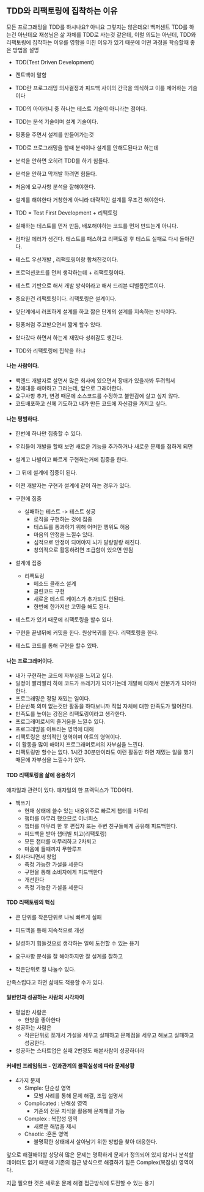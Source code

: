 ## TDD와 리팩토링에 집착하는 이유
모든 프로그래밍을 TDD를 하시나요? 아니요 그렇지는 않은데요! 백퍼센트 TDD를 하는건 아닌데요
재성님은 삶 자체를 TDD로 사는것 같은데, 이럴 의도는 아닌데, TDD와 리팩토링에 집착하는 이유를 
영향을 미친 이유가 있기 때문에 어떤 과정을 학습할때 좋은 방법을 설명

- TDD(Test Driven Development)
- 켄트백이 말함

- TDD란 프로그래밍 의사결정과 피드백 사이의 간극을 의식하고 이를 제어하는 기술이다
- TDD의 아이러니 중 하나는 테스트 기술이 아니라는 점이다.
- TDD는 분석 기술이며 설계 기술이다.

- 핑퐁을 주면서 설계를 만들어가는것
- TDD로 프로그래밍을 할때 분석이나 설계를 안해도된다고 하는데
- 분석을 안하면 오히려 TDD를 하기 힘들다.
- 분석을 안하고 막개발 하려면 힘들다.
- 처음에 요구사항 분석을 잘해야한다.
- 설계를 해야한다 거창한게 아니라 대략적인 설계를 무조건 해야한다.

- TDD = Test First Development + 리팩토링

- 실패하는 테스트를 먼저 만듬, 배포해야하는 코드를 먼저 만드는게 아니다.
- 컴파일 에러가 생긴다. 테스트를 패스하고 리팩토링 후 테스트 실패로 다시 돌아간다.

- 테스트 우선개발 , 리팩토링이랑 합쳐진것이다.
- 프로덕션코드를 먼저 생각하는데 + 리팩토링이다.
- 테스트 기반으로 해서 개발 방식이라고 해서 드리븐 디벨롭먼트이다.
- 중요한건 리팩토링이다. 리팩토링은 설계이다.
- 앞단계에서 러프하게 설계를 하고 짧은 단계의 설계를 지속하는 방식이다.
- 핑퐁처럼 주고받으면서 짧게 할수 있다.
- 왔다갔다 하면서 하는게 재밌다 성취감도 생긴다.

- TDD와 리팩토링에 집착을 하냐

#### 나는 사람이다.
- 백엔드 개발자로 살면서 많은 회사에 있으면서 장애가 있을까봐 두려워서
- 장애대응 해야하고 그러는데, 앞으로 그래야한다.
- 요구사항 추가, 변경 때문에 소스코드를 수정하고 불안감에 살고 싶지 않다.
- 코드배포하고 신께 기도하고 내가 만든 코드에 자신감을 가지고 싶다.

#### 나는 평범하다.
- 한번에 하나만 집중할 수 있다.
- 우리들이 개발을 할때 보면 새로운 기능을 추가하거나 새로운 문제를 접하게 되면
- 설계고 나발이고 빠르게 구현하는거에 집중을 한다.
- 그 뒤에 설계에 집중이 된다. 
- 어떤 개발자는 구현과 설계에 같이 하는 경우가 있다.

- 구현에 집중
    - 실패하는 테스트 -> 테스트 성공
        - 로직을 구현하는 것에 집중
        - 테스트를 통과하기 위해 어떠한 행위도 허용
        - 마음의 안정을 느낄수 있다.
        - 심적으로 안정이 되어야지 뇌가 말랑말랑 해진다.
        - 창의적으로 활동하려면 조급함이 있으면 안됨
- 설계에 집중
    - 리팩토링
        - 메소드 클래스 설계
        - 클린코드 구현
        - 새로운 테스트 케이스가 추가되도 안된다.
        - 한번에 한가지만 고민을 해도 된다.

- 테스트가 있기 때문에 리팩토링을 할수 있다.
- 구현을 끝낸뒤에 커밋을 한다. 원상복귀를 한다. 리팩토링을 한다.
- 테스트 코드를 통해 구현을 할수 있따.


#### 나는 프로그래머이다.
- 내가 구현하는 코드에 자부심을 느끼고 싶다.
- 일정이 빨리빨리 하에 코드가 쓰레기가 되어가는데 개발에 대해서 전문가가 되어야한다.
- 프로그래밍은 정말 재밌는 일이다.
- 단순반복 의미 없는것만 활동을 하다보니까 직업 자체에 대한 만족도가 떨어진다.
- 만족도를 높이는 강점은 리팩토링이라고 생각한다.
- 프로그래머로서의 즐거움을 느낄수 있다.
- 프로그래밍을 아트라는 영역에 대해
- 리팩토링은 창의적인 영역이며 아트의 영역이다.
- 이 활동을 많이 해야지 프로그래머로서의 자부심을 느낀다.
- 리팩토링만 할수는 없다. 1시간 30분만이라도 이런 활동만 하면 재밌는 일을 했기 때문에 자부심을 느낄수가 있다.

#### TDD 리팩토링을 삶에 응용하기
애자일과 관련이 있다. 애자일의 한 프랙틱스가 TDD이다.

- 책쓰기
    - 현재 상태에 쓸수 있는 내용위주로 빠르게 챕터를 마무리
    - 챕터를 마무리 했으므로 이너피스
    - 챕터를 마무리 한 후 편집자 또는 주변 친구들에게 공유해 피드백한다.
    - 피드백을 받아 챕터별 퇴고(리팩토링)
    - 모든 챕터를 마무리하고 2차퇴고
    - 마음에 들때까지 무한루프
- 회사다니면서 창업
    - 측정 가능한 가설을 세운다
    - 구현을 통해 소비자에게 피드백한다
    - 개선한다
    - 측정 가능한 가설을 세운다
    
#### TDD 리팩토링의 핵심
- 큰 단위를 작은단위로 나눠 빠르게 실패
- 피드백을 통해 지속적으로 개선
- 달성하기 힘들것으로 생각하는 일에 도전할 수 있는 용기

- 요구사항 분석을 잘 해야하지만 잘 설계를 잘하고
- 작은단위로 잘 나눌수 있다.

만족스럽다고 하면 삶에도 적용할 수가 있다.


#### 일반인과 성공하는 사람의 시각차이
- 평범한 사람은
    - 한방을 좋아한다
- 성공하는 사람은
    - 작은단위로 쪼개서 가설을 세우고 실패하고 문제점을 세우고 해보고 실패하고 성공한다.
- 성공하는 스타트업은 실패 2번정도 해본사람이 성공하더라


#### 커네빈 프레임워크 - 인과관계의 불확실성에 따라 문제상황
- 4가지 문제
    - Simple: 단순성 영역
        - 모범 사례를 통해 문제 해결, 조립 설명서
    - Complicated : 난해성 영역
        - 기존의 전문 지식을 활용해 문제해결 가능
    - Complex : 복잡성 영역
        - 새로운 해법을 제시
    - Chaotic :혼돈 영역
        - 불명확한 상태에서 살아남기 위한 방법을 찾아 대응한다.
        

앞으로 해결해야할 상당히 많은 문제는 명확하게 문제가 정의되어 있지 않거나 분석할 데이터도 없기 때문에 기존의 접근 방식으로
해결하기 힘든 Complex(복잡성) 영역이다.

지금 필요한 것은 새로운 문제 해결 접근방식에 도전할 수 있는 용기

